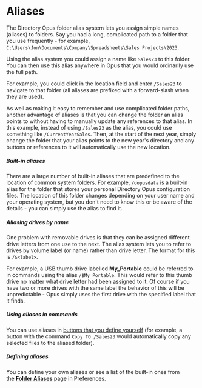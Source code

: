 # Aliases

The Directory Opus folder alias system lets you assign simple names (aliases) to folders. Say you had a long, complicated path to a folder that you use frequently - for example, `C:\Users\Jon\Documents\Company\Spreadsheets\Sales Projects\2023`.

Using the alias system you could assign a name like `Sales23` to this folder. You can then use this alias anywhere in Opus that you would ordinarily use the full path.

For example, you could click in the location field and enter `/Sales23` to navigate to that folder (all aliases are prefixed with a forward-slash when they are used).

As well as making it easy to remember and use complicated folder paths, another advantage of aliases is that you can change the folder an alias points to without having to manually update any references to that alias. In this example, instead of using `/Sales23` as the alias, you could use something like `/CurrentYearSales`. Then, at the start of the next year, simply change the folder that your alias points to the new year's directory and any buttons or references to it will automatically use the new location.

##### Built-in aliases

There are a large number of built-in aliases that are predefined to the location of common system folders. For example, `/dopusdata` is a built-in alias for the folder that stores your personal Directory Opus configuration files. The location of this folder changes depending on your user name and your operating system, but you don't need to know this or be aware of the details - you can simply use the alias to find it.

##### Aliasing drives by name

One problem with removable drives is that they can be assigned different drive letters from one use to the next. The alias system lets you to refer to drives by volume label (or name) rather than drive letter. The format for this is `/$<label>`.

For example, a USB thumb drive labelled **My_Portable** could be referred to in commands using the alias `/$My_Portable`. This would refer to this thumb drive no matter what drive letter had been assigned to it. Of course if you have two or more drives with the same label the behavior of this will be unpredictable - Opus simply uses the first drive with the specified label that it finds.

##### Using aliases in commands

You can use aliases in [buttons that you define yourself](/Manual/customize/creating_your_own_buttons/RAEDME.md) (for example, a button with the command `Copy TO /Sales23` would automatically copy any selected files to the aliased folder).

##### Defining aliases

You can define your own aliases or see a list of the built-in ones from the **[Folder Aliases](/Manual/preferences/preferences_categories/frequently_used_paths/folder_aliases.md)** page in Preferences.
